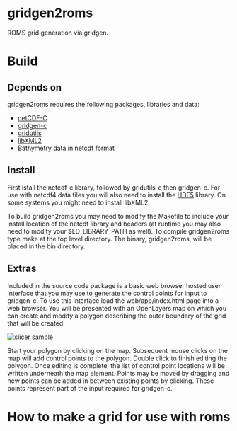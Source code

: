 # gridgen2roms
ROMS grid generation via gridgen.

# Build
## Depends on

gridgen2roms requires the following packages, libraries and data:

* [netCDF-C](http://www.unidata.ucar.edu/software/netcdf/)
* [gridgen-c](https://github.com/sakov/gridgen-c)
* [gridutils](https://github.com/sakov/gridutils-c)
* [libXML2](http://www.xmlsoft.org/)
* Bathymetry data in netcdf format 

## Install
First istall the netcdf-c library, followed by gridutils-c then gridgen-c. For use with netcdf4 data files you will also need to install the [HDF5](https://www.hdfgroup.org/HDF5/) library. On some systems you might need to install libXML2.

To build gridgen2roms you may need to modify the Makefile to include your install location of the netcdf library and headers (at runtime you may also need to modify your $LD_LIBRARY_PATH as well). To compile gridgen2roms type make at the top level directory. The binary, gridgen2roms, will be placed in the bin directory.

## Extras
Included in the source code package is a basic web browser hosted user interface that you may use to generate the control points for input to gridgen-c. To use this interface load the web/app/index.html page into a web browser. You will be presented with an OpenLayers map on which you can create and modify a polygon describing the outer boundary of the grid that will be created.

![slicer sample](https://raw.github.com/freemanjustin/gridgen2roms/master/docs/ol_example.png)

Start your polygon by clicking on the map. Subsequent mouse clicks on the map will add control points to the polygon.
Double click to finish editing the polygon. Once editing is complete, the list of control point locations will be written underneath the map element. Points may be moved by dragging and new points can be added in between existing points by clicking. These points represent part of the input required for gridgen-c.


# How to make a grid for use with roms
